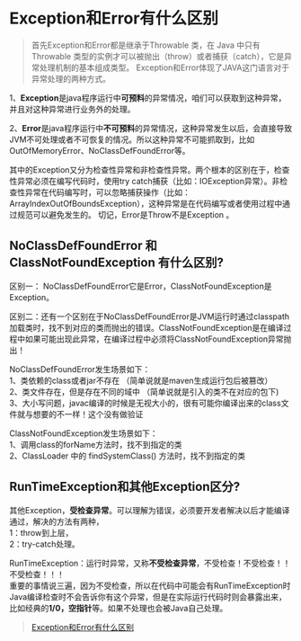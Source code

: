 # Exception和Error有什么区别

> 首先Exception和Error都是继承于Throwable 类，在 Java 中只有 Throwable 类型的实例才可以被抛出（throw）或者捕获（catch），它是异常处理机制的基本组成类型。
>Exception和Error体现了JAVA这门语言对于异常处理的两种方式。

1、**Exception**是java程序运行中**可预料**的异常情况，咱们可以获取到这种异常，并且对这种异常进行业务外的处理。

2、**Error**是java程序运行中**不可预料**的异常情况，这种异常发生以后，会直接导致JVM不可处理或者不可恢复的情况。所以这种异常不可能抓取到，比如OutOfMemoryError、NoClassDefFoundError等。

其中的Exception又分为检查性异常和非检查性异常。两个根本的区别在于，检查性异常必须在编写代码时，使用try catch捕获（比如：IOException异常）。非检查性异常在代码编写时，可以忽略捕获操作（比如：ArrayIndexOutOfBoundsException），这种异常是在代码编写或者使用过程中通过规范可以避免发生的。 切记，Error是Throw不是Exception 。

## NoClassDefFoundError 和 ClassNotFoundException 有什么区别?

区别一： NoClassDefFoundError它是Error，ClassNotFoundException是Exception。

区别二：还有一个区别在于NoClassDefFoundError是JVM运行时通过classpath加载类时，找不到对应的类而抛出的错误。ClassNotFoundException是在编译过程中如果可能出现此异常，在编译过程中必须将ClassNotFoundException异常抛出！

NoClassDefFoundError发生场景如下：  
1、类依赖的class或者jar不存在 （简单说就是maven生成运行包后被篡改）  
2、类文件存在，但是存在不同的域中 （简单说就是引入的类不在对应的包下)  
3、大小写问题，javac编译的时候是无视大小的，很有可能你编译出来的class文件就与想要的不一样！这个没有做验证  

ClassNotFoundException发生场景如下：  
1、调用class的forName方法时，找不到指定的类  
2、ClassLoader 中的 findSystemClass() 方法时，找不到指定的类  

## RunTimeException和其他Exception区分?

其他Exception，**受检查异常**。可以理解为错误，必须要开发者解决以后才能编译通过，解决的方法有两种，  
1：throw到上层，  
2：try-catch处理。  

RunTimeException：运行时异常，又称**不受检查异常**，不受检查！不受检查！！不受检查！！！   
重要的事情说三遍，因为不受检查，所以在代码中可能会有RunTimeException时Java编译检查时不会告诉你有这个异常，但是在实际运行代码时则会暴露出来，比如经典的**1/0，空指针**等。如果不处理也会被Java自己处理。

> [Exception和Error有什么区别](https://blog.csdn.net/weixin_42124070/article/details/80833629)